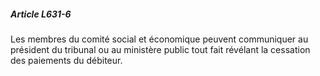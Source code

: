 ##### Article L631-6

Les membres du comité social et économique peuvent communiquer au président du tribunal ou au ministère public tout fait révélant la cessation des paiements du débiteur.

